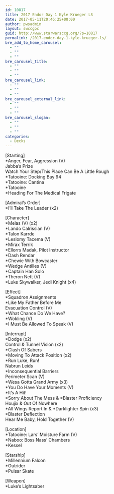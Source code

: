 ```yaml
---
id: 10817
title: 2017 Endor Day 1 Kyle Krueger LS
date: 2017-05-11T20:46:25+00:00
author: pwsadmin
layout: swccgpc
guid: http://www.starwarsccg.org/?p=10817
permalink: /2017-endor-day-1-kyle-krueger-ls/
bre_add_to_home_carousel:
  - ""
  - ""
  - ""
bre_carousel_title:
  - ""
  - ""
  - ""
bre_carousel_link:
  - ""
  - ""
  - ""
bre_carousel_external_link:
  - ""
  - ""
  - ""
bre_carousel_slogan:
  - ""
  - ""
  - ""
categories:
  - Decks
---
```

[Starting]  
*Anger, Fear, Aggression (V)  
Jabba&#8217;s Prize  
Watch Your Step/This Place Can Be A Little Rough  
*Tatooine: Docking Bay 94  
*Tatooine: Cantina  
*Tatooine  
*Heading For The Medical Frigate

[Admiral&#8217;s Order]  
*I&#8217;ll Take The Leader (x2)

[Character]  
*Melas (V) (x2)  
*Lando Calrissian (V)  
*Talon Karrde  
*Leslomy Tacema (V)  
*Mirax Terrik  
*Ellorrs Madak, Pilot Instructor  
*Dash Rendar  
*Chewie With Bowcaster  
*Wedge Antilles (V)  
*Captain Han Solo  
*Theron Nett (V)  
*Luke Skywalker, Jedi Knight (x4)

[Effect]  
*Squadron Assignments  
*Like My Father Before Me  
Evacuation Control (V)  
*What Chance Do We Have?  
*Wokling (V)  
*I Must Be Allowed To Speak (V)

[Interrupt]  
*Dodge (x2)  
Control & Tunnel Vision (x2)  
*Clash Of Sabers  
*Moving To Attack Position (x2)  
*Run Luke, Run!  
Nabrun Leids  
*Inconsequential Barriers  
Perimeter Scan (V)  
*Wesa Gotta Grand Army (x3)  
*You Do Have Your Moments (V)  
*It&#8217;s A Hit!  
\*Sorry About The Mess & \*Blaster Proficiency  
Houjix & Out Of Nowhere  
\*All Wings Report In & \*Darklighter Spin (x3)  
*Blaster Deflection  
Hear Me Baby, Hold Together (V)

[Location]  
*Tatooine: Lars&#8217; Moisture Farm (V)  
*Naboo: Boss Nass&#8217; Chambers  
*Kessel

[Starship]  
*Millennium Falcon  
*Outrider  
*Pulsar Skate

[Weapon]  
*Luke&#8217;s Lightsaber